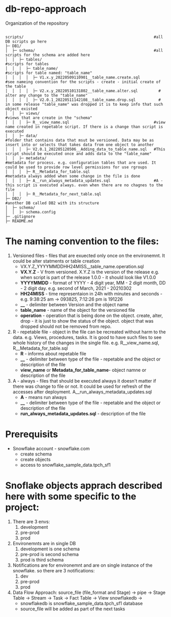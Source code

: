 # db-repo-approach
Organization of the repository
```

scripts/                                                         #all DB scripts go here
├─ DB1/
│  ├─ schema/                                                    #all scripts for the schema are added here
│  │  ├─ tables/                                                 #scripts for tables
│  │  │  ├─ table_name/                                          #scripts for table named: "table_name"
│  │  │  │  ├─ V1.x.y_20220509110901__table_name.create.sql        #see nameing convention for the scripts - create - initial create of the table
│  │  │  │  ├─ V2.x.y_20220510131802__table_name.alter.sql         # alter any change to the "table_name"
│  │  │  │  ├─ V2.0.1_20220511142108__table_name.drop.sql          # in some release "table_name" was dropped it is to keep info that such object existed
│  │  ├─ views/                                                  #views that are create in the "schema"
│  │  │  ├─ R__view_name.sql                                     #view name created in repetable script. If there is a change than script is executed
│  │  ├─ data/                                                   #folder that contains data that msut be versioned. Data may be as insert into or selects that takes data from one object to another
│  │  │  ├─ V2.0.1_202205120506__Adding_data_to_table_name.sql   #This script should be executed once and adds data to the "table_name"
│  │  ├─ metadata/                                               #metadata for process. e.g. configuration tables that are used. It could be used to provide row level permissions for use rgroups
│  │  │  ├─ R__Metadata_for_table.sql                            #metadata always added when some change in the file is done
│  │  │  ├─ A__run_always_metadata_updates.sql                   #A - this script is executed always. even when there are no chagnes to the file
│  │  │  ├─ R__Metadata_for_next_table.sql
├─ DB2/                                                          #another DB called DB2 with its structure
│  ├─ schema/
│  │  ├─ schema.config
├─ .gitignore
├─ README.md
```

# The naming convention to the files:
1. Versioned files - files that are exuected only once on the environemnt. It could be alter statments or table creation
   - VX.Y.Z_YYYYMMDDHH24MISS__table_name.operation.sql 
   - **VX.Y.Z** - V from versioned. X.Y.Z is the version of the release e.g. when script is part of the release 1.0.0 - it should look like V1.0.0
   - **YYYYMMDD** - format of YYYY - 4 digit year, MM - 2 digit month, DD - 2 digit day. e.g. second of March, 2021 - 20210302
   - **HH24MISS** - time representaion in 24h with minutes and seconds - e.g. 9:38:25 am -> 093825, 7:12:26 pm is 191226
   - **__** - delimiter between Version and the object name
   - **table_name** - name of the object for the versioned file
   - **operation** - operation that is being done on the object. create, alter, drop - it is just to show the status of the object. object that was dropped should not be removed from repo.
2. R - repetable file - object in the file can be recreated without harm to the data. e.g. Views, procedures, tasks. It is good to have such files to see whole history of the changes in the single file. e.g. R__view_name.sql, R__Metadata_for_table.sql
   -    **R** - informs about repetable file
   -    **__** - delimiter between type of the file - repetable and the object or description of the file
   -    **view_name** or **Metadata_for_table_name**- object namne or description of the file
3. A - always - files that should be executed always it doesn't matter if there was change to file or not. It could be used for refresh of the accesses after deployment. A__run_always_metadata_updates.sql
   - **A** - means run always
   - **__** - delimiter between type of the file - repetable and the object or description of the file
   - **run_always_metadata_updates.sql** - description of the file 


# Prerequisits
- Snowflake account - snowflake.com
  - create schema
  - create objects
  - access to snowflake_sample_data.tpch_sf1

# Snoflake objects apprach described here with some specific to the project:
1. There are 3 envs:
   1. development
   2. pre-prod
   3. prod
2. Environemnts are in single DB
   1. development is one schema
   2. pre-prod is second schema
   3. prod is third schema
3. Notifications are for environemnt and are on single instance of the snowflake. so there are 3 notifications:
   1. dev
   2. pre-prod
   3. prod
4. Data Flow Approach:
   source_file (file_format and Stage) -> pipe -> Stage Table -> Stream -> Task -> Fact Table -> View
   snowflakedb -> 
   - snowflakedb is snowflake_sample_data.tpch_sf1 database
   - source_file will be added as part of the next tasks